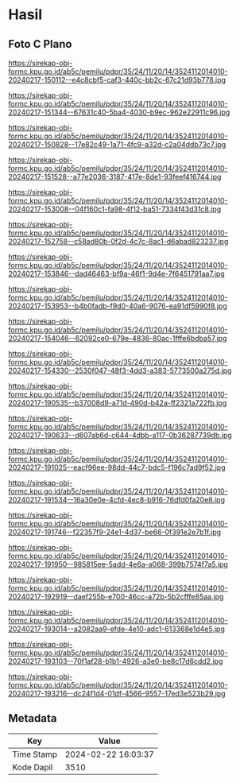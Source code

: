 # Hasil

## Foto C Plano

https://sirekap-obj-formc.kpu.go.id/ab5c/pemilu/pdpr/35/24/11/20/14/3524112014010-20240217-150112--e4c8cbf5-caf3-440c-bb2c-67c21d93b778.jpg

https://sirekap-obj-formc.kpu.go.id/ab5c/pemilu/pdpr/35/24/11/20/14/3524112014010-20240217-151344--67631c40-5ba4-4030-b9ec-962e22911c96.jpg

https://sirekap-obj-formc.kpu.go.id/ab5c/pemilu/pdpr/35/24/11/20/14/3524112014010-20240217-150828--17e82c49-1a71-4fc9-a32d-c2a04ddb73c7.jpg

https://sirekap-obj-formc.kpu.go.id/ab5c/pemilu/pdpr/35/24/11/20/14/3524112014010-20240217-151528--a77e2036-3187-417e-8de1-93feef416744.jpg

https://sirekap-obj-formc.kpu.go.id/ab5c/pemilu/pdpr/35/24/11/20/14/3524112014010-20240217-153008--04f160c1-fa98-4f12-ba51-7334f43d31c8.jpg

https://sirekap-obj-formc.kpu.go.id/ab5c/pemilu/pdpr/35/24/11/20/14/3524112014010-20240217-152758--c58ad80b-0f2d-4c7c-8ac1-d6abad823237.jpg

https://sirekap-obj-formc.kpu.go.id/ab5c/pemilu/pdpr/35/24/11/20/14/3524112014010-20240217-153846--dad46463-bf9a-46f1-9d4e-7f6451791aa7.jpg

https://sirekap-obj-formc.kpu.go.id/ab5c/pemilu/pdpr/35/24/11/20/14/3524112014010-20240217-153953--b4b0fadb-f9d0-40a6-9076-ea91df5990f8.jpg

https://sirekap-obj-formc.kpu.go.id/ab5c/pemilu/pdpr/35/24/11/20/14/3524112014010-20240217-154046--62092ce0-679e-4836-80ac-1fffe6bdba57.jpg

https://sirekap-obj-formc.kpu.go.id/ab5c/pemilu/pdpr/35/24/11/20/14/3524112014010-20240217-154330--2530f047-48f3-4dd3-a383-5773500a275d.jpg

https://sirekap-obj-formc.kpu.go.id/ab5c/pemilu/pdpr/35/24/11/20/14/3524112014010-20240217-190535--b37008d9-a71d-490d-b42a-ff2321a722fb.jpg

https://sirekap-obj-formc.kpu.go.id/ab5c/pemilu/pdpr/35/24/11/20/14/3524112014010-20240217-190633--d607ab6d-c644-4dbb-a117-0b36287739db.jpg

https://sirekap-obj-formc.kpu.go.id/ab5c/pemilu/pdpr/35/24/11/20/14/3524112014010-20240217-191025--eacf96ee-98dd-44c7-bdc5-f196c7ad9f52.jpg

https://sirekap-obj-formc.kpu.go.id/ab5c/pemilu/pdpr/35/24/11/20/14/3524112014010-20240217-191534--16a30e0e-4cfd-4ec8-b916-76dfd0fa20e8.jpg

https://sirekap-obj-formc.kpu.go.id/ab5c/pemilu/pdpr/35/24/11/20/14/3524112014010-20240217-191746--f22357f9-24e1-4d37-be66-0f391e2e7b1f.jpg

https://sirekap-obj-formc.kpu.go.id/ab5c/pemilu/pdpr/35/24/11/20/14/3524112014010-20240217-191950--985815ee-5add-4e6a-a068-399b7574f7a5.jpg

https://sirekap-obj-formc.kpu.go.id/ab5c/pemilu/pdpr/35/24/11/20/14/3524112014010-20240217-192919--daef255b-e700-46cc-a72b-5b2cfffe85aa.jpg

https://sirekap-obj-formc.kpu.go.id/ab5c/pemilu/pdpr/35/24/11/20/14/3524112014010-20240217-193014--a2082aa9-efde-4e10-adc1-613368e1d4e5.jpg

https://sirekap-obj-formc.kpu.go.id/ab5c/pemilu/pdpr/35/24/11/20/14/3524112014010-20240217-193103--70f1af28-b1b1-4926-a3e0-be8c17d6cdd2.jpg

https://sirekap-obj-formc.kpu.go.id/ab5c/pemilu/pdpr/35/24/11/20/14/3524112014010-20240217-193216--dc24f1d4-01df-4566-9557-17ed3e523b29.jpg


## Metadata

| Key        | Value               |
| ---------- | ------------------- |
| Time Stamp | 2024-02-22 16:03:37 |
| Kode Dapil | 3510                |



